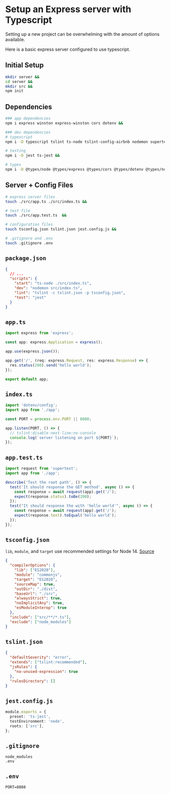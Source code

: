 # Setup an Express server with Typescript

Setting up a new project can be overwhelming with the amount of options available.

Here is a basic express server configured to use typescript.

## Initial Setup

```sh
mkdir server &&
cd server &&
mkdir src &&
npm init
```

## Dependencies

```sh
### app dependencies
npm i express winston express-winston cors dotenv &&

### dev dependencies
# typescript
npm i -D typescript tslint ts-node tslint-config-airbnb nodemon supertest &&

# testing
npm i -D jest ts-jest &&

# types
npm i -D @types/node @types/express @types/cors @types/dotenv @types/node @types/supertest @types/jest
```


## Server + Config Files

```sh
# express server files
touch ./src/app.ts ./src/index.ts &&

# test file
touch ./src/app.test.ts  &&

# configuration files
touch tsconfig.json tslint.json jest.config.js &&

# .gitignore and .env
touch .gitignore .env
```

## `package.json`

```json
{
  // ...
  "scripts": {
    "start": "ts-node ./src/index.ts",
    "dev": "nodemon src/index.ts",
    "lint": "tslint -c tslint.json -p tsconfig.json",
    "test": "jest"
  }
}
```

## `app.ts`

```ts
import express from 'express';

const app: express.Application = express();

app.use(express.json());

app.get('/', (req: express.Request, res: express.Response) => {
  res.status(200).send('hello world');
});

export default app;
```

## `index.ts`

```ts
import 'dotenv/config';
import app from './app';

const PORT = process.env.PORT || 8080;

app.listen(PORT, () => {
  // tslint:disable-next-line:no-console
  console.log(`server listening on port ${PORT}`);
});
```

## `app.test.ts`

```ts
import request from 'supertest';
import app from './app';

describe('Test the root path', () => {
  test('It should response the GET method', async () => {
    const response = await request(app).get('/');
    expect(response.status).toBe(200);
  });
  test("It should response the with 'hello world'", async () => {
    const response = await request(app).get('/');
    expect(response.text).toEqual('hello world');
  });
});
```

## `tsconfig.json`

`lib`, `module`, and `target` use recommended settings for Node 14. [Source](https://github.com/microsoft/TypeScript/wiki/Node-Target-Mapping)

```json
{
  "compilerOptions": {
    "lib": ["ES2020"],
    "module": "commonjs",
    "target": "ES2020",
    "sourceMap": true,
    "outDir": "./dist",
    "baseUrl": "./src",
    "alwaysStrict": true,
    "noImplicitAny": true,
    "esModuleInterop": true
  },
  "include": ["src/**/*.ts"],
  "exclude": ["node_modules"]
}
```

## `tslint.json`

```json
{
  "defaultSeverity": "error",
  "extends": ["tslint:recommended"],
  "jsRules": {
    "no-unused-expression": true
  },
  "rulesDirectory": []
}
```

## `jest.config.js`

```ts
module.exports = {
  preset: 'ts-jest',
  testEnvironment: 'node',
  roots: ['src'],
};
```

## `.gitignore`

```
node_modules
.env
```

## `.env`

```
PORT=8080
```
